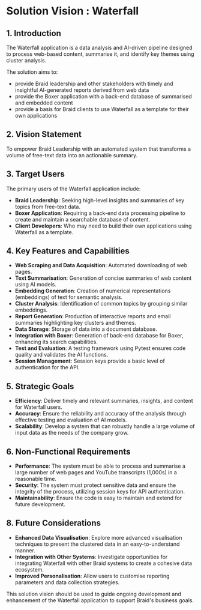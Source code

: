# Solution Vision : Waterfall 

## 1. Introduction

The Waterfall application is a data analysis and AI-driven pipeline designed to process web-based content, summarise it, and identify key themes using cluster analysis. 

The solution aims to:
- provide Braid leadership and other stakeholders with timely and insightful AI-generated reports derived from web data
- provide the Boxer application with a back-end database of summarised and embedded content
- provide a basis for Braid clients to use Waterfall as a template for their own applications

## 2. Vision Statement

To empower Braid Leadership with an automated system that transforms a volume of free-text data into an actionable summary. 

## 3. Target Users

The primary users of the Waterfall application include:

- **Braid Leadership**: Seeking high-level insights and summaries of key topics from free-text data.
- **Boxer Application**: Requiring a back-end data processing pipeline to create and maintain a searchable database of content.
- **Client Developers**: Who may need to build their own applications using Waterfall as a template.

## 4. Key Features and Capabilities

- **Web Scraping and Data Acquisition**: Automated downloading of web pages.
- **Text Summarisation**: Generation of concise summaries of web content using AI models.
- **Embedding Generation**: Creation of numerical representations (embeddings) of text for semantic analysis.
- **Cluster Analysis**: Identification of common topics by grouping similar embeddings.
- **Report Generation**: Production of interactive reports and email summaries highlighting key clusters and themes.
- **Data Storage**: Storage of data into a document database.
- **Integration with Boxer**: Generation of back-end database for Boxer, enhancing its search capabilities.
- **Test and Evaluation**: A testing framework using Pytest ensures code quality and validates the AI functions.
- **Session Management**: Session keys provide a basic level of authentication for the API.

## 5. Strategic Goals

- **Efficiency**: Deliver timely and relevant summaries, insights, and content for Waterfall users.
- **Accuracy**: Ensure the reliability and accuracy of the analysis through effective testing and evaluation of AI models.
- **Scalability**: Develop a system that can robustly handle a large volume of input data as the needs of the company grow.

## 6. Non-Functional Requirements

- **Performance**: The system must be able to process and summarise a large number of web pages and YouTube transcripts (1,000s) in a reasonable time.
- **Security**: The system must protect sensitive data and ensure the integrity of the process, utilizing session keys for API authentication.
- **Maintainability**: Ensure the code is easy to maintain and extend for future development.

## 8. Future Considerations

- **Enhanced Data Visualisation**: Explore more advanced visualisation techniques to present the clustered data in an easy-to-understand manner.
- **Integration with Other Systems**: Investigate opportunities for integrating Waterfall with other Braid systems to create a cohesive data ecosystem.
- **Improved Personalisation**: Allow users to customise reporting parameters and data collection strategies.

This solution vision should be used to guide ongoing development and enhancement of the Waterfall application to support Braid's business goals.